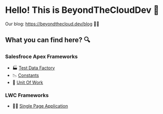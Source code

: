 # Hello! This is BeyondTheCloudDev 👋

Our blog: https://beyondthecloud.dev/blog 🧑‍💻

## What you can find here? 🔍

### Salesfroce Apex Frameworks 
- 🏭 [Test Data Factory](https://github.com/beyond-the-cloud-dev/apex-test-data-factory)
- 📉 [Constants](https://github.com/beyond-the-cloud-dev/apex-consts)
- 💼 [Unit Of Work](https://github.com/beyond-the-cloud-dev/unit-of-work)

### LWC Frameworks
- 🧖‍♀️ [Single Page Application](https://github.com/beyond-the-cloud-dev/lwc-spa)
